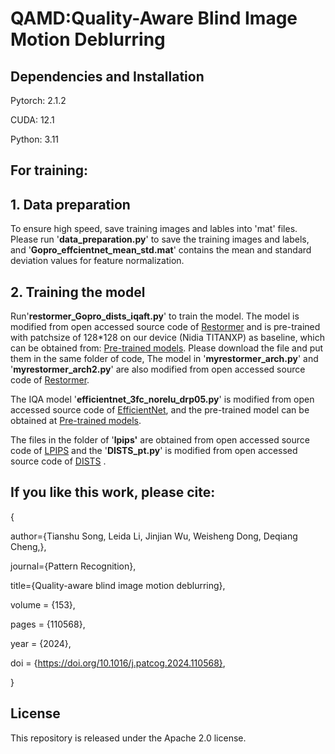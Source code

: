 # QAMD:Quality-Aware Blind Image Motion Deblurring


## Dependencies and Installation
Pytorch: 2.1.2

CUDA: 12.1

Python: 3.11


## For training:

## 1. Data preparation

   To ensure high speed, save training images and lables into 'mat' files. Please run '**data_preparation.py**' to save the training images and labels, and '**Gopro_effcientnet_mean_std.mat**' contains the mean and standard deviation values for feature normalization.
   
## 2. Training the model

   Run'**restormer_Gopro_dists_iqaft.py**' to train the model. The model is modified  from open accessed source code of [Restormer](https://github.com/swz30/Restormer) and is pre-trained with patchsize of 128*128  on our device (Nidia TITANXP) as baseline, which can be obtained from: [Pre-trained models](https://pan.baidu.com/s/1YqQZaTRKPEdqYH3x6F4oJg?pwd=lv40 ). Please download the file and put them in the same folder of code, The model in '**myrestormer_arch.py**' and '**myrestormer_arch2.py**' are also modified from open accessed source code of [Restormer](https://github.com/swz30/Restormer). 
   
   The IQA model '**efficientnet_3fc_norelu_drp05.py**' is modified from open accessed source code of [EfficientNet](https://github.com/lukemelas/EfficientNet-PyTorch/tree/master/efficientnet_pytorch), and the pre-trained model can be obtained at [Pre-trained models](https://pan.baidu.com/s/1YqQZaTRKPEdqYH3x6F4oJg?pwd=lv40 ).
   
   The files in the folder of '**lpips'** are obtained from open accessed source code of [LPIPS](https://github.com/richzhang/PerceptualSimilarity) and the '**DISTS_pt.py**' is modified from  open accessed source code of [DISTS](https://github.com/dingkeyan93/DISTS) . 


## If you like this work, please cite:

{

  author={Tianshu Song, Leida Li, Jinjian Wu, Weisheng Dong, Deqiang Cheng,},
  
  journal={Pattern Recognition}, 
  
  title={Quality-aware blind image motion deblurring}, 
  
  volume = {153},
 
  pages = {110568},

  year = {2024},

  doi = {https://doi.org/10.1016/j.patcog.2024.110568},
  
}

  
## License
This repository is released under the Apache 2.0 license. 


